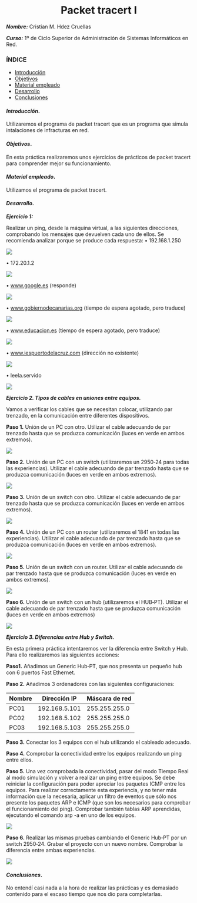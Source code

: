 
<center>

# Packet tracert I


</center>

***Nombre:*** Cristian M. Hdez Cruellas

***Curso:*** 1º de Ciclo Superior de Administración de Sistemas Informáticos en Red.

### ÍNDICE

+ [Introducción](#id1)
+ [Objetivos](#id2)
+ [Material empleado](#id3)
+ [Desarrollo](#id4)
+ [Conclusiones](#id5)


#### ***Introducción***. <a name="id1"></a>

 Utilizaremos el programa de packet tracert que es un programa que simula intalaciones de infracturas en red.  

#### ***Objetivos***. <a name="id2"></a>

En esta práctica realizaremos unos ejercicios de prácticos de packet tracert para comprender mejor su funcionamiento.

#### ***Material empleado***. <a name="id3"></a>

Utilizamos el programa de packet tracert. 

#### ***Desarrollo***. <a name="id4"></a>

***Ejercicio 1:***

Realizar un ping, desde la máquina virtual, a las siguientes direcciones, 
comprobando los mensajes que devuelven cada uno de ellos. Se recomienda analizar 
porque se produce cada respuesta:
• 192.168.1.250

<img src="img/comando_1.png">

• 172.20.1.2

<img src="img/comando_2.png">

• www.google.es (responde)

<img src="img/comando_3.png">

• www.gobiernodecanarias.org (tiempo de espera agotado, pero traduce)

<img src="img/comando_4.png">

• www.educacion.es (tiempo de espera agotado, pero traduce)

<img src="img/comando_5.png">

• www.iespuertodelacruz.com (dirección no existente)

<img src="img/comando_6.png">

• leela.servido

<img src="img/comando_7.png">


 ***Ejercicio 2. Tipos de cables en uniones entre equipos.***


Vamos a verificar los cables que se necesitan colocar, utilizando par trenzado, en la comunicación entre diferentes dispositivos.

**Paso 1.** Unión de un PC con otro. Utilizar el cable adecuando de par trenzado hasta que se produzca comunicación (luces en verde en ambos extremos).

<img src="img/paso1_ej2.png">

**Paso 2.** Unión de un PC con un switch (utilizaremos un 2950‐24 para todas las experiencias). Utilizar el cable adecuando de par trenzado hasta que se produzca comunicación (luces en verde en ambos extremos).

<img src="img/paso2_ej2.png">

**Paso 3.** Unión de un switch con otro. Utilizar el cable adecuando de par trenzado hasta que se produzca comunicación (luces en verde en ambos extremos).

<img src="img/paso3_ej2.png">

**Paso 4.** Unión de un PC con un router (utilizaremos el 1841 en todas las experiencias). Utilizar el cable adecuando de par trenzado hasta que se produzca comunicación (luces en verde en ambos extremos).

<img src="img/paso4_ej2.png">

**Paso 5.** Unión de un switch con un router. Utilizar el cable adecuando de par trenzado hasta que se produzca comunicación (luces en verde en ambos extremos).

<img src="img/paso5_ej2.png">

**Paso 6.** Unión de un switch con un hub (utilizaremos el HUB‐PT). Utilizar el cable adecuando de par trenzado hasta que se produzca comunicación (luces en verde en ambos extremos)

<img src="img/paso6_ej2.png">

***Ejercicio 3. Diferencias entre Hub y Switch.***

En esta primera práctica intentaremos ver la diferencia entre Switch y Hub. Para ello realizaremos las siguientes acciones:

**Paso1.** Añadimos un Generic Hub‐PT, que nos presenta un pequeño hub con 6 puertos Fast Ethernet.

**Paso 2.** Añadimos 3 ordenadores con las siguientes configuraciones:

| Nombre| Dirección IP| Máscara de red |
|-------|-------------|----------------|
| PC01  |192.168.5.101 | 255.255.255.0   |   
| PC02  |192.168.5.102 |255.255.255.0   |  
| PC03  | 192.168.5.103 |255.255.255.0   |   

**Paso 3.** Conectar los 3 equipos con el hub utilizando el cableado adecuado.

**Paso 4.** Comprobar la conectividad entre los equipos realizando un ping entre ellos.

**Paso 5.** Una vez comprobada la conectividad, pasar del modo Tiempo Real al modo simulación y volver a realizar un ping entre equipos. Se debe reiniciar la configuración para poder apreciar los paquetes ICMP entre los equipos. Para realizar correctamente esta experiencia, y no tener más información que la necesaria, aplicar un filtro de eventos que sólo nos presente los paquetes ARP e ICMP (que son los necesarios para comprobar el funcionamiento del ping). Comprobar también tablas ARP aprendidas,
ejecutando el comando arp -a en uno de los equipos.

<img src="img/paquete_arc_e_icp_hub.png">

**Paso 6.** Realizar las mismas pruebas cambiando el Generic Hub‐PT por un switch 2950‐24. Grabar el proyecto con un nuevo nombre. Comprobar la diferencia entre ambas 
experiencias.

<img src="img/paquete_arc_e_ico_switch.png">




#### ***Conclusiones***. <a name="id5"></a>
 
No entendí casi nada a la hora de realizar las prácticas y es demasiado contenido para el escaso tiempo que nos dio para completarlas. 

